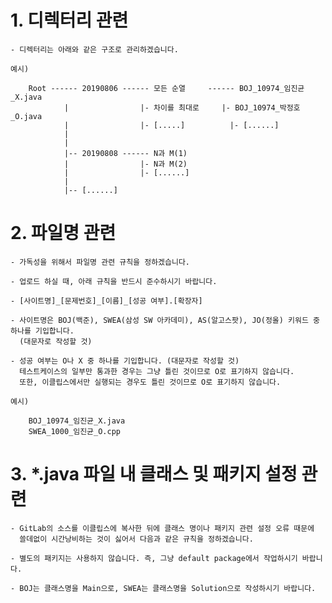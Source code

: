 # 1. 디렉터리 관련
    
    - 디렉터리는 아래와 같은 구조로 관리하겠습니다.

    예시)
        
        Root ------ 20190806 ------ 모든 순열     ------ BOJ_10974_임진균_X.java
                |                |- 차이를 최대로     |- BOJ_10974_박정호_O.java
                |                |- [.....]          |- [......]
                |     
                |
                |-- 20190808 ------ N과 M(1)
                |                |- N과 M(2)
                |                |- [......]
                |
                |-- [......]

# 2. 파일명 관련

    - 가독성을 위해서 파일명 관련 규칙을 정하겠습니다.
    
    - 업로드 하실 때, 아래 규칙을 반드시 준수하시기 바랍니다.
    
    - [사이트명]_[문제번호]_[이름]_[성공 여부].[확장자]
    
    - 사이트명은 BOJ(백준), SWEA(삼성 SW 아카데미), AS(알고스팟), JO(정올) 키워드 중 하나를 기입합니다.
      (대문자로 작성할 것)
    
    - 성공 여부는 O나 X 중 하나를 기입합니다. (대문자로 작성할 것)
      테스트케이스의 일부만 통과한 경우는 그냥 틀린 것이므로 O로 표기하지 않습니다.
      또한, 이클립스에서만 실행되는 경우도 틀린 것이므로 O로 표기하지 않습니다.
      
    예시)
    
        BOJ_10974_임진균_X.java
        SWEA_1000_임진균_O.cpp

# 3. *.java 파일 내 클래스 및 패키지 설정 관련

    - GitLab의 소스를 이클립스에 복사한 뒤에 클래스 명이나 패키지 관련 설정 오류 때문에 
      쓸데없이 시간낭비하는 것이 싫어서 다음과 같은 규칙을 정하겠습니다.
      
    - 별도의 패키지는 사용하지 않습니다. 즉, 그냥 default package에서 작업하시기 바랍니다.
    
    - BOJ는 클래스명을 Main으로, SWEA는 클래스명을 Solution으로 작성하시기 바랍니다.
